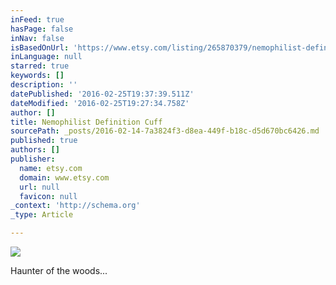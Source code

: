 ```yaml
---
inFeed: true
hasPage: false
inNav: false
isBasedOnUrl: 'https://www.etsy.com/listing/265870379/nemophilist-definition-cuff?ref=shop_home_active_15'
inLanguage: null
starred: true
keywords: []
description: ''
datePublished: '2016-02-25T19:37:39.511Z'
dateModified: '2016-02-25T19:27:34.758Z'
author: []
title: Nemophilist Definition Cuff
sourcePath: _posts/2016-02-14-7a3824f3-d8ea-449f-b18c-d5d670bc6426.md
published: true
authors: []
publisher:
  name: etsy.com
  domain: www.etsy.com
  url: null
  favicon: null
_context: 'http://schema.org'
_type: Article

---
```

![](https://s3-us-west-2.amazonaws.com/the-grid-img/p/33dee452a5641ad1aaa715be0203a9f60ce45510.jpg)

Haunter of the woods...